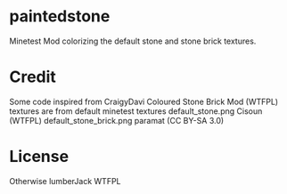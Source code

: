 # paintedstone
Minetest Mod colorizing the default stone and stone brick textures. 

# Credit
Some code inspired from CraigyDavi Coloured Stone Brick Mod (WTFPL)
textures are from default minetest textures
default_stone.png Cisoun (WTFPL)
 default_stone_brick.png paramat (CC BY-SA 3.0)
 
# License
Otherwise lumberJack WTFPL

